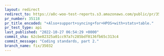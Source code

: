 ```yaml
---
layout: redirect
redirect_to: https://a8c-woo-test-reports.s3.amazonaws.com/public/pr/35118/api/index.html
pr_number: 35118
pr_title_encoded: "+Also+support+syncing+for+HPOS+with+stats+table."
pr_test_type: api
last_published: "2022-10-27 06:54:29 +0000"
commit_sha: 62cbe82325a01cc97a7c285bdf0136fb65c313c4
commit_message: "Coding standards, part 2."
branch_name: fix/35032
---
```

